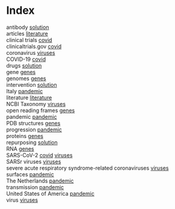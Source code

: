 # Index


antibody [solution](solution.md#tp1)<br />
articles [literature](literature.md#tp1)<br />
clinical trials [covid](covid.md#tp3)<br />
clinicaltrials.gov [covid](covid.md#tp4)<br />
coronavirus [viruses](viruses.md#tp5)<br />
COVID-19 [covid](covid.md#tp1)<br />
drugs [solution](solution.md#tp2)<br />
gene [genes](genes.md#tp4)<br />
genomes [genes](genes.md#tp1)<br />
intervention [solution](solution.md#tp4)<br />
Italy [pandemic](pandemic.md#tp6)<br />
literature [literature](literature.md#tp2)<br />
NCBI Taxonomy [viruses](viruses.md#tp6)<br />
open reading frames [genes](genes.md#tp3)<br />
pandemic [pandemic](pandemic.md#tp1)<br />
PDB structures [genes](genes.md#tp6)<br />
progression [pandemic](pandemic.md#tp4)<br />
proteins [genes](genes.md#tp5)<br />
repurposing [solution](solution.md#tp3)<br />
RNA [genes](genes.md#tp2)<br />
SARS-CoV-2 [covid](covid.md#tp2) [viruses](viruses.md#tp3)<br />
SARSr viruses [viruses](viruses.md#tp2)<br />
severe acute respiratory syndrome-related coronaviruses [viruses](viruses.md#tp1)<br />
surfaces [pandemic](pandemic.md#tp3)<br />
The Netherlands [pandemic](pandemic.md#tp5)<br />
transmission [pandemic](pandemic.md#tp2)<br />
United States of America [pandemic](pandemic.md#tp7)<br />
virus [viruses](viruses.md#tp4)